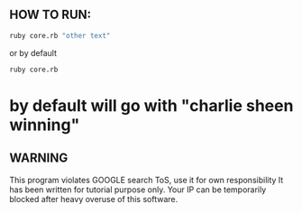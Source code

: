 HOW TO RUN:
-----------


~~~bash
ruby core.rb "other text"
~~~

or by default

~~~bash
ruby core.rb
~~~

# by default will go with "charlie sheen winning"

WARNING
------------

This program violates GOOGLE search ToS, use it for own responsibility
It has been written for tutorial purpose only.
Your IP can be temporarily blocked after heavy overuse of this software.